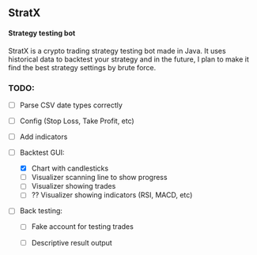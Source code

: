 ## StratX
#### Strategy testing bot
StratX is a crypto trading strategy testing bot made in Java. It uses historical data to backtest your strategy and in the future, I plan to make it find the best strategy settings by brute force.

###
### TODO:
- [ ] Parse CSV date types correctly
- [ ] Config (Stop Loss, Take Profit, etc)
- [ ] Add indicators

- [ ] Backtest GUI:
  - [x] Chart with candlesticks
  - [ ] Visualizer scanning line to show progress
  - [ ] Visualizer showing trades
  - [ ] ?? Visualizer showing indicators (RSI, MACD, etc)
  
- [ ] Back testing:
  - [ ] Fake account for testing trades
  - [ ] Descriptive result output

